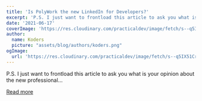 ```yaml
---
title: 'Is PolyWork the new LinkedIn for Developers?'
excerpt: 'P.S. I just want to frontload this article to ask you what is your opinion about the new professional...'
date: '2021-06-17'
coverImage: 'https://res.cloudinary.com/practicaldev/image/fetch/s--q5IX51Cr--/c_imagga_scale,f_auto,fl_progressive,h_420,q_auto,w_1000/https://dev-to-uploads.s3.amazonaws.com/uploads/articles/380oj6hfeglf5rf092e4.png'
author:
  name: Koders
  picture: "assets/blog/authors/koders.png"
ogImage:
  url: 'https://res.cloudinary.com/practicaldev/image/fetch/s--q5IX51Cr--/c_imagga_scale,f_auto,fl_progressive,h_420,q_auto,w_1000/https://dev-to-uploads.s3.amazonaws.com/uploads/articles/380oj6hfeglf5rf092e4.png'
---
```


P.S. I just want to frontload this article to ask you what is your opinion about the new professional...

[Read more](https://dev.to/andrewbrown/is-polywork-the-new-linkedin-for-developers-5hae)
